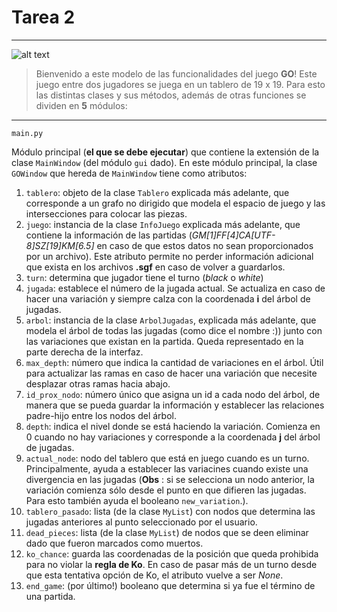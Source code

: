 # Tarea 2
---
![alt text](http://multitap.cl/wp-content/uploads/2016/01/Gostones.jpg "PROGRAGO")
> Bienvenido a este modelo de las funcionalidades del juego **GO**!
> Este juego entre dos jugadores se juega en un tablero de 19 x 19.
> Para esto las distintas clases y sus métodos, además de otras funciones
> se dividen en **5** módulos:

***

```
main.py
```
Módulo principal (**el que se debe ejecutar**) que contiene la extensión de la clase `MainWindow` (del módulo `gui` dado). En este módulo principal, la clase `GOWindow` que hereda de `MainWindow` tiene como atributos:

1. `tablero`: objeto de la clase `Tablero` explicada más adelante, que corresponde a un grafo no dirigido que modela el espacio de juego y las intersecciones para colocar las piezas.
2. `juego`: instancia de la clase `InfoJuego` explicada más adelante, que contiene la información de las partidas (*GM[1]FF[4]CA[UTF-8]SZ[19]KM[6.5]* en caso de que estos datos no sean proporcionados por un archivo). Este atributo permite no perder información adicional que exista en los archivos **.sgf** en caso de volver a guardarlos.
3. `turn`: determina que jugador tiene el turno (*black* o *white*)
4. `jugada`: establece el número de la jugada actual. Se actualiza en caso de hacer una variación y siempre calza con la coordenada **i** del árbol de jugadas.
5. `arbol`: instancia de la clase `ArbolJugadas`, explicada más adelante, que modela el árbol de todas las jugadas (como dice el nombre :)) junto con las variaciones que existan en la partida. Queda representado en la parte derecha de la interfaz.
6. `max_depth`: número que indica la cantidad de variaciones en el árbol. Útil para actualizar las ramas en caso de hacer una variación que necesite desplazar otras ramas hacia abajo.
7. `id_prox_nodo`: número único que asigna un id a cada nodo del árbol, de manera que se pueda guardar la información y establecer las relaciones padre-hijo entre los nodos del árbol.
8. `depth`: indica el nivel donde se está haciendo la variación. Comienza en 0 cuando no hay variaciones y corresponde a la coordenada **j** del árbol de jugadas.
9. `actual_node`: nodo del tablero que está en juego cuando es un turno. Principalmente, ayuda a establecer las variacines cuando existe una divergencia en las jugadas (**Obs** : si se selecciona un nodo anterior, la variación comienza sólo desde el punto en que difieren las jugadas. Para esto también ayuda el booleano `new_variation`.). 
10. `tablero_pasado`: lista (de la clase `MyList`) con nodos que determina las jugadas anteriores al punto seleccionado por el usuario.
11. `dead_pieces`: lista (de la clase `MyList`) de nodos que se deen eliminar dado que fueron marcados como muertos.
12. `ko_chance`: guarda las coordenadas de la posición que queda prohibida para no violar la **regla de Ko**. En caso de pasar más de un turno desde que esta tentativa opción de Ko, el atributo vuelve a ser *None*.
13. `end_game`: (por último!) booleano que determina si ya fue el término de una partida.
